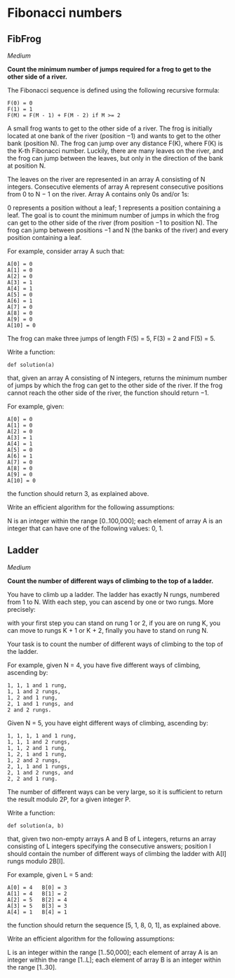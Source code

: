 # Fibonacci numbers

## FibFrog

*Medium*

**Count the minimum number of jumps required for a frog to get to the other side of a river.**

The Fibonacci sequence is defined using the following recursive formula:

    F(0) = 0
    F(1) = 1
    F(M) = F(M - 1) + F(M - 2) if M >= 2
A small frog wants to get to the other side of a river. The frog is initially located at one bank of the river (position −1) and wants to get to the other bank (position N). The frog can jump over any distance F(K), where F(K) is the K-th Fibonacci number. Luckily, there are many leaves on the river, and the frog can jump between the leaves, but only in the direction of the bank at position N.

The leaves on the river are represented in an array A consisting of N integers. Consecutive elements of array A represent consecutive positions from 0 to N − 1 on the river. Array A contains only 0s and/or 1s:

0 represents a position without a leaf;
1 represents a position containing a leaf.
The goal is to count the minimum number of jumps in which the frog can get to the other side of the river (from position −1 to position N). The frog can jump between positions −1 and N (the banks of the river) and every position containing a leaf.

For example, consider array A such that:

    A[0] = 0
    A[1] = 0
    A[2] = 0
    A[3] = 1
    A[4] = 1
    A[5] = 0
    A[6] = 1
    A[7] = 0
    A[8] = 0
    A[9] = 0
    A[10] = 0
The frog can make three jumps of length F(5) = 5, F(3) = 2 and F(5) = 5.

Write a function:

    def solution(a)

that, given an array A consisting of N integers, returns the minimum number of jumps by which the frog can get to the other side of the river. If the frog cannot reach the other side of the river, the function should return −1.

For example, given:

    A[0] = 0
    A[1] = 0
    A[2] = 0
    A[3] = 1
    A[4] = 1
    A[5] = 0
    A[6] = 1
    A[7] = 0
    A[8] = 0
    A[9] = 0
    A[10] = 0
the function should return 3, as explained above.

Write an efficient algorithm for the following assumptions:

N is an integer within the range [0..100,000];
each element of array A is an integer that can have one of the following values: 0, 1.

## Ladder

*Medium*

**Count the number of different ways of climbing to the top of a ladder.**

You have to climb up a ladder. The ladder has exactly N rungs, numbered from 1 to N. With each step, you can ascend by one or two rungs. More precisely:

  with your first step you can stand on rung 1 or 2,
  if you are on rung K, you can move to rungs K + 1 or K + 2,
  finally you have to stand on rung N.

Your task is to count the number of different ways of climbing to the top of the ladder.

For example, given N = 4, you have five different ways of climbing, ascending by:

    1, 1, 1 and 1 rung,
    1, 1 and 2 rungs,
    1, 2 and 1 rung,
    2, 1 and 1 rungs, and
    2 and 2 rungs.

Given N = 5, you have eight different ways of climbing, ascending by:

    1, 1, 1, 1 and 1 rung,
    1, 1, 1 and 2 rungs,
    1, 1, 2 and 1 rung,
    1, 2, 1 and 1 rung,
    1, 2 and 2 rungs,
    2, 1, 1 and 1 rungs,
    2, 1 and 2 rungs, and
    2, 2 and 1 rung.

The number of different ways can be very large, so it is sufficient to return the result modulo 2P, for a given integer P.

Write a function:

    def solution(a, b)

that, given two non-empty arrays A and B of L integers, returns an array consisting of L integers specifying the consecutive answers; position I should contain the number of different ways of climbing the ladder with A[I] rungs modulo 2B[I].

For example, given L = 5 and:

    A[0] = 4   B[0] = 3
    A[1] = 4   B[1] = 2
    A[2] = 5   B[2] = 4
    A[3] = 5   B[3] = 3
    A[4] = 1   B[4] = 1

the function should return the sequence [5, 1, 8, 0, 1], as explained above.

Write an efficient algorithm for the following assumptions:

  L is an integer within the range [1..50,000];
  each element of array A is an integer within the range [1..L];
  each element of array B is an integer within the range [1..30].
